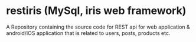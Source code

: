 # restiris (MySql, iris web framework)
A Repository containing the source code for REST api for web application &amp; android/iOS application that is related to 
users, posts, products etc.
